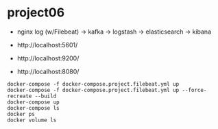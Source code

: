 # project06
- nginx log (w/Filebeat) -> kafka -> logstash -> elasticsearch -> kibana

- http://localhost:5601/
- http://localhost:9200/
- http://localhost:8080/

```
docker-compose -f docker-compose.project.filebeat.yml up
docker-compose -f docker-compose.project.filebeat.yml up --force-recreate --build 
docker-compose up
docker-compose ls
docker ps
docker volume ls
```
